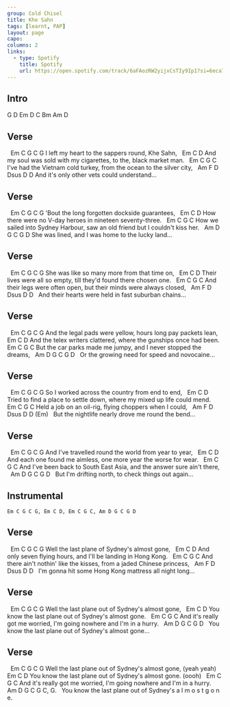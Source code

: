 ```yaml
---
group: Cold Chisel
title: Khe Sahn
tags: [learnt, PAP]
layout: page
capo: 
columns: 2
links: 
  - type: Spotify
    title: Spotify
    url: https://open.spotify.com/track/6aFAozRW2yijxCsTIy9Ip1?si=6eca7120d4f048f3
---
```


## Intro

G D Em D C Bm Am D

## Verse

&nbsp; Em                   C                  G   C G
I left my heart to the sappers round, Khe Sahn,
&nbsp;      Em                    C                   D
And my soul was sold with my cigarettes, to the, black market man.
&nbsp;            Em           C                G                   C
I've had the Vietnam cold turkey, from the ocean to the silver city,
&nbsp;               Am         F               D    Dsus D D
And it's only other vets could understand...

## Verse

&nbsp;           Em             C              G   C G
'Bout the long forgotten dockside guarantees,
&nbsp;              Em                 C                D
How there were no V-day heroes in nineteen seventy-three.
&nbsp;      Em                 C               G                         C
How we sailed into Sydney Harbour, saw an old friend but I couldn't kiss her.
&nbsp;              Am               D                 G     C G D
She was lined, and I was home to the lucky land...

## Verse

&nbsp;       Em           C                   G C G
She was like so many more from that time on,
&nbsp;     Em                C                  D
Their lives were all so empty, till they'd found there chosen one.
&nbsp;         Em              C               G                 C
And their legs were often open, but their minds were always closed,
&nbsp;         Am                  F             D     Dsus D D
&nbsp;  And their hearts were held in fast suburban chains...

## Verse

&nbsp;        Em              C             G    C G
And the legal pads were yellow, hours long pay packets lean,
&nbsp;       Em            C                    D
And the telex writers clattered, where the gunships once had been.
&nbsp;       Em                C            G                 C
But the car parks made me jumpy, and I never stopped the dreams,
&nbsp;      Am               D             G      C G D
&nbsp;   Or the growing need for speed and novocaine...

## Verse

&nbsp;     Em                C                   G  C G
So I worked across the country from end to end,
&nbsp;        Em              C                     D
Tried to find a place to settle down, where my mixed up life could mend.
&nbsp;      Em        C               G               C
Held a job on an oil-rig, flying choppers when I could,
&nbsp;       Am               F                  D   Dsus D D (Em)
&nbsp;   But the nightlife nearly drove me round the bend...

## Verse

&nbsp;        Em                  C                  G   C G
And I've travelled round the world from year to year,
&nbsp;   Em                C                 D
And each one found me aimless, one more year the worse for wear.
&nbsp;        Em                      C             G                 C
And I've been back to South East Asia, and the answer sure ain't there,
&nbsp;       Am                 D                 G     C G D
&nbsp;   But I'm drifting north, to check things out again...

## Instrumental

```chordpro
Em C G C G, Em C D, Em C G C, Am D G C G D
```

## Verse

&nbsp;            Em            C               G   C G
Well the last plane of Sydney's almost gone,
&nbsp;        Em                              C               D
And only seven flying hours, and I'll be landing in Hong Kong.
&nbsp;               Em               C              G             C
And there ain't nothin' like the kisses, from a jaded Chinese princess,
&nbsp;         Am                 F                  D   Dsus D D
&nbsp;   I'm gonna hit some Hong Kong mattress all night long...

## Verse

&nbsp;          Em                C               G   C G
Well the last plane out of Sydney's almost gone,
&nbsp;            Em                C               D
You know the last plane out of Sydney's almost gone.
&nbsp;        Em            C                  G                    C
And it's really got me worried, I'm going nowhere and I'm in a hurry.
&nbsp;            Am                D               G     C G D
&nbsp;   You know the last plane out of Sydney's almost gone...

## Verse

&nbsp;          Em                C               G   C G
Well the last plane out of Sydney's almost gone, (yeah yeah)
&nbsp;            Em                C               D
You know the last plane out of Sydney's almost gone. (oooh)
&nbsp;        Em            C                  G                    C
And it's really got me worried, I'm going nowhere and I'm in a hurry.
&nbsp;            Am                D                      G   C G C, G.
&nbsp;  You know the last plane out of Sydney's  a l m o s t  g o n e.
